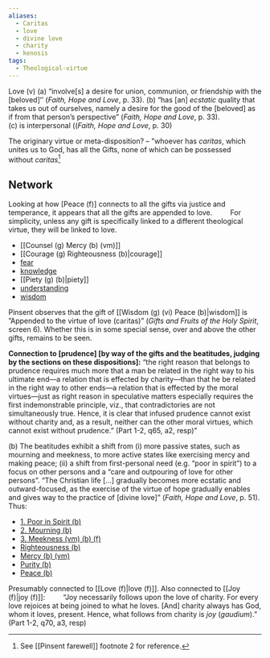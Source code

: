 ```yaml
---
aliases:
  - Caritas
  - love
  - divine love
  - charity
  - kenosis
tags:
  - Theological-virtue
---
```

Love (v)
	(a) “involve\[s] a desire for union, communion, or friendship with the \[beloved]‘’ (_Faith, Hope and Love_, p. 33).
	(b) “has \[an] _ecstatic_ quality that takes us out of ourselves, namely a desire for the good of the \[beloved] as if from that person’s perspective” (_Faith, Hope and Love_, p. 33).  
	(c) is interpersonal ((_Faith, Hope and Love_, p. 30)  

The originary virtue or meta-disposition? – ”whoever has _caritas_, which unites us to God, has all the Gifts, none of which can be possessed without _caritas_[^1]

## Network
Looking at how [Peace (f)] connects to all the gifts via justice and temperance, it appears that all the gifts are appended to love.
$\qquad$For simplicity, unless any gift is specifically linked to a different theological virtue, they will be linked to love.
- [[Counsel (g) Mercy (b) (vm)]]
- [[Courage (g) Righteousness (b)|courage]]
- [fear](obsidian://open?vault=Obsidian&file=VGBF%20Network%2FGifts%2FFear%20(g)%20Poor%20in%20Spirit%20(b))
- [knowledge](obsidian://open?vault=Obsidian&file=VGBF%20Network%2FGifts%2FKnowledge%20(g)%20(vi)%20Mourning%20(b))
- [[Piety (g) (b)|piety]]
- [understanding](obsidian://open?vault=Obsidian&file=VGBF%20Network%2FGifts%2FUnderstanding%20(g)%20(vi)%20(vm)%20Purity%20(b))
- [wisdom](obsidian://open?vault=Obsidian&file=VGBF%20Network%2FGifts%2FWisdom%20(g)%20(b))

Pinsent observes that the gift of [[Wisdom (g) (vi) Peace (b)|wisdom]] is ”Appended to the virtue of love (caritas)” (_Gifts and Fruits of the Holy Spirit_, screen 6). Whether this is in some special sense, over and above the other gifts, remains to be seen.

**Connection to [prudence] \[by way of the gifts and the beatitudes, judging by the sections on these dispositions]:** “the right reason that belongs to prudence requires much more that a man be related in the right way to his ultimate end—a relation that is effected by charity—than that he be related in the right way to other ends—a relation that is effected by the moral virtues—just as right reason in speculative matters especially requires the first indemonstrable principle, viz., that contradictories are not simultaneously true. Hence, it is clear that infused prudence cannot exist without charity and, as a result, neither can the other moral virtues, which cannot exist without prudence.” (Part 1-2, q65, a2, resp)”

(b) The beatitudes exhibit a shift from (i) more passive states, such as mourning and meekness, to more active states like exercising mercy and making peace; (ii) a shift from first-personal need (e.g. “poor in spirit”) to a focus on other persons and a “care and outpouring of love for other persons”. “The Christian life \[…] gradually becomes more ecstatic and outward-focused, as the exercise of the virtue of hope gradually enables and gives way to the practice of [divine love]” (*Faith, Hope and Love*, p. 51). Thus:
- [1. Poor in Spirit (b)](obsidian://open?vault=Obsidian&file=VGBF%20Network%2FGifts%2FFear%20(g)%20Poor%20in%20Spirit%20(b))
- [2. Mourning (b)](obsidian://open?vault=Obsidian&file=VGBF%20Network%2FGifts%2FKnowledge%20(g)%20(vi)%20Mourning%20(b))
- [3. Meekness (vm) (b) (f)](obsidian://open?vault=Obsidian&file=VGBF%20Network%2FCardinal%20Virtues%2FDegenerates%20of%20Temperance%2FMeekness%20(vm)%20(b)%20(f))
- [Righteousness (b)](obsidian://open?vault=Obsidian&file=VGBF%20Network%2FGifts%2FCourage%20(g)%20Righteousness%20(b))
- [Mercy (b) (vm)](obsidian://open?vault=Obsidian&file=VGBF%20Network%2FGifts%2FCounsel%20(g)%20Mercy%20(b)%20(vm))
- [Purity (b)](obsidian://open?vault=Obsidian&file=VGBF%20Network%2FGifts%2FUnderstanding%20(g)%20(vi)%20(vm)%20Purity%20(b))
- [Peace (b)](obsidian://open?vault=Obsidian&file=VGBF%20Network%2FGifts%2FWisdom%20(g)%20(vi)%20Peace%20(b))

Presumably connected to [[Love (f)|love (f)]].
Also connected to [[Joy (f)|joy (f)]]:
$\qquad$“Joy necessarily follows upon the love of charity. For every love rejoices at being joined to what he loves. \[And] charity always has God, whom it loves, present. Hence, what follows from charity is *joy* (*gaudium*).” (Part 1-2, q70, a3, resp)

[^1]:  See [[Pinsent farewell]] footnote 2 for reference.